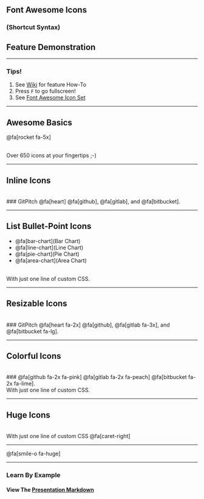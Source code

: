 ## Font Awesome Icons
### (Shortcut Syntax)
## Feature Demonstration

---

### Tips!

1. See <a target="_blank" href="https://github.com/gitpitch/gitpitch/wiki/Font-Awesome">Wiki</a> for feature How-To
1. Press `F` to go fullscreen!
1. See <a target="_blank" href="http://fontawesome.io/icons">Font Awesome Icon Set</a>

---

## Awesome Basics

@fa[rocket fa-5x]

<br>
<span class="fa-byline">Over 650 icons at your fingertips ;-)</span>

---

## Inline Icons
<br>
### GitPitch @fa[heart] @fa[github], @fa[gitlab], and @fa[bitbucket].

---

## List Bullet-Point Icons

- @fa[bar-chart](Bar Chart)
- @fa[line-chart](Line Chart)
- @fa[pie-chart](Pie Chart)
- @fa[area-chart](Area Chart)

<br>
<span class="fa-byline">With just one line of custom CSS.</span>

---

## Resizable Icons
<br>
### GitPitch @fa[heart fa-2x] @fa[github], @fa[gitlab fa-3x], and @fa[bitbucket fa-lg].

---

## Colorful Icons
<br>
### @fa[github fa-2x fa-pink] @fa[gitlab fa-2x fa-peach] @fa[bitbucket fa-2x fa-lime].

<br>
<span class="fa-byline">With just one line of custom CSS.</span>

---


## Huge Icons
<br>
<span class="fa-byline">With just one line of custom CSS @fa[caret-right]</span>

---

@fa[smile-o fa-huge]

---

### Learn By Example
#### View The <a target="_blank" href="https://github.com/gitpitch/feature-demo/blob/fontawesome-shortcut-syntax/PITCHME.md">Presentation Markdown</a>


